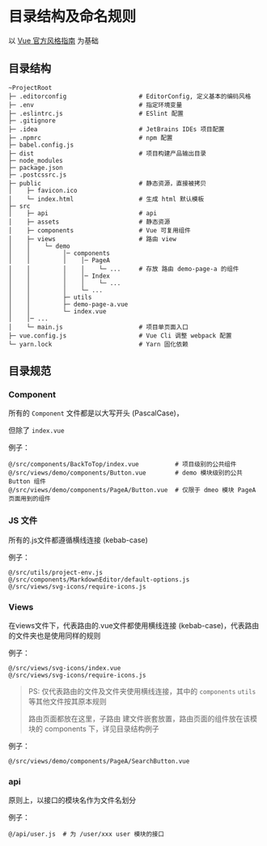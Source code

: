 # 目录结构及命名规则

以 [Vue 官方风格指南](https://cn.vuejs.org/v2/style-guide/) 为基础

## 目录结构

```
~ProjectRoot
├─ .editorconfig                    # EditorConfig, 定义基本的编码风格
├─ .env                             # 指定环境变量
├─ .eslintrc.js                     # ESlint 配置
├─ .gitignore
├─ .idea                            # JetBrains IDEs 项目配置
├─ .npmrc                           # npm 配置
├─ babel.config.js
├─ dist                             # 项目构建产品输出目录
├─ node_modules
├─ package.json
├─ .postcssrc.js
├─ public                           # 静态资源，直接被拷贝
│    ├─ favicon.ico
│    └─ index.html                  # 生成 html 默认模板
├─ src
│    ├─ api                         # api
│    ├─ assets                      # 静态资源
│    ├─ components                  # Vue 可复用组件
│    ├─ views                       # 路由 view
│    │    └─ demo 
│    │         │─ components
│    │         │    │─ PageA
│    │         │    │    └─ ...     # 存放 路由 demo-page-a 的组件
│    │         │    │─ Index
│    │         │    │    └─ ...
│    │         │    └─ ...
│    │         ├─ utils
│    │         ├─ demo-page-a.vue
│    │         └─ index.vue
│    │─ ...
│    └─ main.js                     # 项目单页面入口
├─ vue.config.js                    # Vue Cli 调整 webpack 配置
└─ yarn.lock                        # Yarn 固化依赖
```

## 目录规范

### Component
所有的 `Component` 文件都是以大写开头 (PascalCase)，

但除了 `index.vue`

例子：
```
@/src/components/BackToTop/index.vue          # 项目级别的公共组件
@/src/views/demo/components/Button.vue        # demo 模块级别的公共 Button 组件
@/src/views/demo/components/PageA/Button.vue  # 仅限于 dmeo 模块 PageA 页面用到的组件
```

### JS 文件

所有的.js文件都遵循横线连接 (kebab-case)

例子：
```
@/src/utils/project-env.js
@/src/components/MarkdownEditor/default-options.js
@/src/views/svg-icons/require-icons.js
```

### Views
在views文件下，代表路由的.vue文件都使用横线连接 (kebab-case)，代表路由的文件夹也是使用同样的规则

例子：
```
@/src/views/svg-icons/index.vue
@/src/views/svg-icons/require-icons.js
```

> PS: 仅代表路由的文件及文件夹使用横线连接，其中的 `components` `utils` 等其他文件按其原本规则
>
> 路由页面都放在这里，子路由 建文件嵌套放置，路由页面的组件放在该模块的 components 下，详见目录结构例子
 
例子：
```
@/src/views/demo/components/PageA/SearchButton.vue

```

### api
原则上，以接口的模块名作为文件名划分

 例子：
 ```
 @/api/user.js 	# 为 /user/xxx user 模块的接口
 ```
